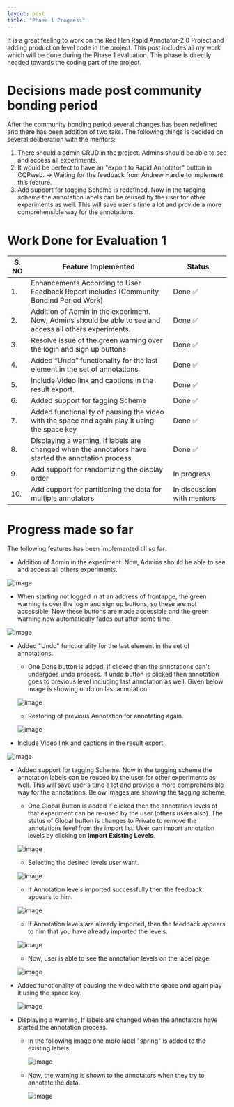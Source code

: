 ```yaml
---
layout: post
title: "Phase 1 Progress"
---
```


It is a great feeling to work on the Red Hen Rapid Annotator-2.0 Project and adding production level code in the project. This post includes all my work which will be done during the Phase 1 evaluation. This phase is directly headed towards the coding part of the project.

# [](#header-1)Decisions made post community bonding period

After the community bonding period several changes has been redefined and there has been addition of two taks. The following things is decided on several deliberation with the mentors:
1. There should a admin CRUD in the project. Admins should be able to see and access all experiments.
2. It would be perfect to have an "export to Rapid Annotator" button in CQPweb. -&gt; Waiting for the feedback from Andrew Hardie to implement this feature.
3. Add support for tagging Scheme is redefined. Now in the tagging scheme the annotation labels can be reused by the user for other experiments as well. This will save user's time a lot and provide a more comprehensible way for the annotations.

# [](#header-2) Work Done for Evaluation 1

| S. NO  | Feature Implemented | Status  |
|---|---|---|
| 1. |Enhancements According to User Feedback Report includes (Community Bondind Period Work)| Done ✅|
| 2.|  Addition of Admin in the experiment. Now, Admins should be able to see and access all others experiments. |  Done ✅|
| 3.| Resolve issue of the green warning over the login and sign up buttons | Done ✅ |
| 4.|Added “Undo” functionality for the last element in the set of annotations.| Done ✅|
| 5.|Include Video link and captions in the result export.| Done ✅|
| 6.|Added support for tagging Scheme| Done ✅|
| 7.|Added functionality of pausing the video with the space and again play it using the space key| Done ✅|
| 8.|Displaying a warning, If labels are changed when the annotators have started the annotation process.|Done ✅|
| 9.|Add support for randomizing the display order| In progress|
| 10.|Add support for partitioning the data for multiple annotators| In discussion with mentors|



# [](#header-3) Progress made so far

The following features has been implemented till so far:

* Addition of Admin in the experiment. Now, Admins should be able to see and access all others experiments.

![image](https://github.com/gulshan-mittal/GSoC19-Blog/blob/master/assets/images/Admin.png?raw=true)

* When starting not logged in at an address of frontapge, the green warning is over the login and sign up buttons, so these are not accessible. Now these buttons are made accessible and the green warning now automatically fades out after some time.

![image](https://github.com/gulshan-mittal/GSoC19-Blog/blob/master/assets/images/war1.png?raw=true)

* Added "Undo" functionality for the last element in the set of annotations.
    * One Done button is added, if clicked then the annotations can't undergoes undo process. If undo button is clicked then annotation goes to previous level including last annotation as well. Given below image is showing undo on last annotation.

    ![image](https://github.com/gulshan-mittal/GSoC19-Blog/blob/master/assets/images/undo1.png?raw=true)

    * Restoring of previous Annotation for annotating again.

    ![image](https://github.com/gulshan-mittal/GSoC19-Blog/blob/master/assets/images/undo2.png?raw=true)

* Include Video link and captions in the result export.

![image](https://github.com/gulshan-mittal/GSoC19-Blog/blob/master/assets/images/excel1.png?raw=true)

* Added support for tagging Scheme. Now in the tagging scheme the annotation labels can be reused by the user for other experiments as well. This will save user's time a lot and provide a more comprehensible way for the annotations. Below Images are showing the tagging scheme
    * One Global Button is added if clicked then the annotation levels of that experiment can be re-used by the user (others users also). The status of Global button is changes to Private to remove the annotations level from the import list. User can import annotation levels by clicking on **Import Existing Levels**.

    ![image](https://github.com/gulshan-mittal/GSoC19-Blog/blob/master/assets/images/tag1.png?raw=true)

    * Selecting the desired levels user want.

    ![image](https://github.com/gulshan-mittal/GSoC19-Blog/blob/master/assets/images/tag2.png?raw=true)


    * If Annotation levels imported successfully then the feedback appears to him.

    ![image](https://github.com/gulshan-mittal/GSoC19-Blog/blob/master/assets/images/tag3.png?raw=true)

    * If Annotation levels are already imported, then the feedback appears to him that you have already imported the levels.

    ![image](https://github.com/gulshan-mittal/GSoC19-Blog/blob/master/assets/images/tag4.png?raw=true)

    * Now, user is able to see the annotation levels on the label page.

    ![image](https://github.com/gulshan-mittal/GSoC19-Blog/blob/master/assets/images/tag5.png?raw=true)

* Added functionality of pausing the video with the space and again play it using the space key.

    ![image](https://github.com/gulshan-mittal/GSoC19-Blog/blob/master/assets/images/pause.gif?raw=true)

* Displaying a warning, If labels are changed when the annotators have started the annotation process.

    * In the following image one more label "spring" is added to the existing labels.

        ![image](https://github.com/gulshan-mittal/GSoC19-Blog/blob/master/assets/images/changed_lables.png?raw=true)
    
    * Now, the warning is shown to the annotators when they try to annotate the data.

        ![image](https://github.com/gulshan-mittal/GSoC19-Blog/blob/master/assets/images/warning_labels.png?raw=true)

